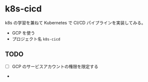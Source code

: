 # k8s-cicd

k8s の学習を兼ねて Kubernetes で CI/CD パイプラインを実装してみる。

- GCP を使う
- プロジェクト名 `k8s-cicd`

## TODO

- [ ] GCP のサービスアカウントの権限を限定する
- 